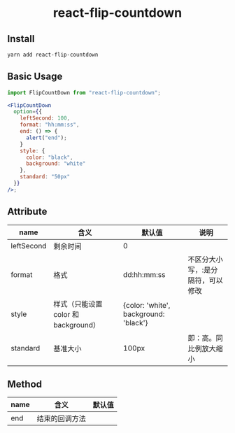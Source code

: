 <h1 align="center">
react-flip-countdown
</h1>

## Install

```bash
yarn add react-flip-countdown
```

## Basic Usage

```jsx
import FlipCountDown from "react-flip-countdown";

<FlipCountDown
  option={{
    leftSecond: 100,
    format: "hh:mm:ss",
    end: () => {
      alert("end");
    }
    style: {
      color: "black",
      background: "white"
    },
    standard: "50px"
  }}
/>;
```

## Attribute

| name       | 含义                                 | 默认值                                | 说明                              |
| ---------- | ------------------------------------ | ------------------------------------- | --------------------------------- |
| leftSecond | 剩余时间                             | 0                                     |
| format     | 格式                                 | dd:hh:mm:ss                           | 不区分大小写，:是分隔符，可以修改 |
| style      | 样式（只能设置 color 和 background） | {color: 'white', background: 'black'} |
| standard   | 基准大小                             | 100px                                 | 即：高。同比例放大缩小            |

## Method

| name | 含义           | 默认值 |
| ---- | -------------- | ------ |
| end  | 结束的回调方法 |        |
